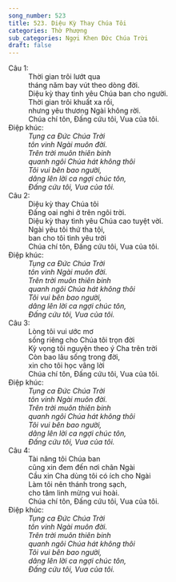 ```yaml
---
song_number: 523
title: 523. Diệu Kỳ Thay Chúa Tôi
categories: Thờ Phượng
sub_categories: Ngợi Khen Đức Chúa Trời
draft: false
---
```

<dl><dt>Câu 1:</dt><dd data-verse="1">Thời gian trôi lướt qua <br/>tháng năm bay vút theo dòng đời. <br/>Diệu kỳ thay tình yêu Chúa ban cho người. <br/>Thời gian trôi khuất xa rồi, <br/>nhưng yêu thương Ngài không rời. <br/>Chúa chí tôn, Đấng cứu tôi, Vua của tôi. </dd><dt>Điệp khúc:</dt><dd data-chorus="1"><em>Tụng ca Đức Chúa Trời <br/>tôn vinh Ngài muôn đời. <br/>Trên trời muôn thiên binh <br/>quanh ngôi Chúa hát không thôi <br/>Tôi vui bên bao người, <br/>dâng lên lời ca ngợi chúc tôn, <br/>Đấng cứu tôi, Vua của tôi. </em></dd><dt>Câu 2:</dt><dd data-verse="2">Diệu kỳ thay Chúa tôi <br/>Đấng oai nghi ở trên ngôi trời. <br/>Diệu kỳ thay tình yêu Chúa cao tuyệt vời. <br/>Ngài yêu tôi thứ tha tội, <br/>ban cho tôi tình yêu trời <br/>Chúa chí tôn, Đấng cứu tôi, Vua của tôi. </dd><dt>Điệp khúc:</dt><dd data-chorus="1"><em>Tụng ca Đức Chúa Trời <br/>tôn vinh Ngài muôn đời. <br/>Trên trời muôn thiên binh <br/>quanh ngôi Chúa hát không thôi <br/>Tôi vui bên bao người, <br/>dâng lên lời ca ngợi chúc tôn, <br/>Đấng cứu tôi, Vua của tôi. </em></dd><dt>Câu 3:</dt><dd data-verse="3">Lòng tôi vui ước mơ <br/>sống riêng cho Chúa tôi trọn đời <br/>Kỳ vọng tôi nguyện theo ý Cha trên trời <br/>Còn bao lâu sống trong đời, <br/>xin cho tôi học vâng lời <br/>Chúa chí tôn, Đấng cứu tôi, Vua của tôi. </dd><dt>Điệp khúc:</dt><dd data-chorus="1"><em>Tụng ca Đức Chúa Trời <br/>tôn vinh Ngài muôn đời. <br/>Trên trời muôn thiên binh <br/>quanh ngôi Chúa hát không thôi <br/>Tôi vui bên bao người, <br/>dâng lên lời ca ngợi chúc tôn, <br/>Đấng cứu tôi, Vua của tôi. </em></dd><dt>Câu 4:</dt><dd data-verse="4">Tài năng tôi Chúa ban <br/>cũng xin đem đến nơi chân Ngài <br/>Cầu xin Cha dùng tôi có ích cho Ngài <br/>Làm tôi nên thánh trong sạch, <br/>cho tâm linh mừng vui hoài. <br/>Chúa chí tôn, Đấng cứu tôi, Vua của tôi. </dd><dt>Điệp khúc:</dt><dd data-chorus="1"><em>Tụng ca Đức Chúa Trời <br/>tôn vinh Ngài muôn đời. <br/>Trên trời muôn thiên binh <br/>quanh ngôi Chúa hát không thôi <br/>Tôi vui bên bao người, <br/>dâng lên lời ca ngợi chúc tôn, <br/>Đấng cứu tôi, Vua của tôi. </em></dd></dl>